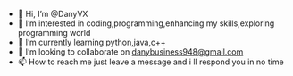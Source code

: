 - 👋 Hi, I’m @DanyVX
- 👀 I’m interested in coding,programming,enhancing my skills,exploring programming world
- 🌱 I’m currently learning python,java,c++
- 💞️ I’m looking to collaborate on danybusiness948@gmail.com
- 📫 How to reach me just leave a message and i ll respond you in no time

<!---
DanyVX/DanyVX is a ✨ special ✨ repository because its `README.md` (this file) appears on your GitHub profile.
You can click the Preview link to take a look at your changes.
--->
